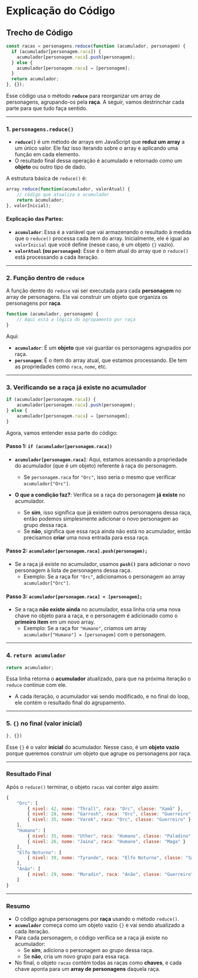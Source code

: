 # Explicação do Código

## Trecho de Código

```javascript
const racas = personagens.reduce(function (acumulador, personagem) {
  if (acumulador[personagem.raca]) {
    acumulador[personagem.raca].push(personagem);
  } else {
    acumulador[personagem.raca] = [personagem];
  }
  return acumulador;
}, {});
```

Esse código usa o método **`reduce`** para reorganizar um array de personagens, agrupando-os pela **raça**. A seguir, vamos destrinchar cada parte para que tudo faça sentido.

---

### 1. **`personagens.reduce()`**

- **`reduce()`** é um método de arrays em JavaScript que **reduz um array** a um único valor. Ele faz isso iterando sobre o array e aplicando uma função em cada elemento.
- O resultado final dessa operação é acumulado e retornado como um **objeto** ou outro tipo de dado.

A estrutura básica de `reduce()` é:

```javascript
array.reduce(function(acumulador, valorAtual) {
    // código que atualiza o acumulador
    return acumulador;
}, valorInicial);
```

#### **Explicação das Partes:**

- **`acumulador`**: Essa é a variável que vai armazenando o resultado à medida que o `reduce()` processa cada item do array. Inicialmente, ele é igual ao `valorInicial` que você define (nesse caso, é um objeto `{}` vazio).
- **`valorAtual` (ou `personagem`)**: Esse é o item atual do array que o `reduce()` está processando a cada iteração.

---

### 2. **Função dentro de `reduce`**

A função dentro do `reduce` vai ser executada para cada **personagem** no array de personagens. Ela vai construir um objeto que organiza os personagens por **raça**.

```javascript
function (acumulador, personagem) {
    // Aqui está a lógica do agrupamento por raça
}
```

Aqui:

- **`acumulador`**: É um **objeto** que vai guardar os personagens agrupados por raça.
- **`personagem`**: É o item do array atual, que estamos processando. Ele tem as propriedades como `raca`, `nome`, etc.

---

### 3. **Verificando se a raça já existe no acumulador**

```javascript
if (acumulador[personagem.raca]) {
    acumulador[personagem.raca].push(personagem);
} else {
    acumulador[personagem.raca] = [personagem];
}
```

Agora, vamos entender essa parte do código:

#### **Passo 1: `if (acumulador[personagem.raca])`**

- **`acumulador[personagem.raca]`**: Aqui, estamos acessando a propriedade do acumulador (que é um objeto) referente à raça do personagem.
  
  - Se `personagem.raca` for `"Orc"`, isso seria o mesmo que verificar `acumulador["Orc"]`.

- **O que a condição faz?**: Verifica se a raça do personagem **já existe** no acumulador.
  - Se **sim**, isso significa que já existem outros personagens dessa raça, então podemos simplesmente adicionar o novo personagem ao grupo dessa raça.
  - Se **não**, significa que essa raça ainda não está no acumulador, então precisamos **criar** uma nova entrada para essa raça.

#### **Passo 2: `acumulador[personagem.raca].push(personagem);`**

- Se a raça já existe no acumulador, usamos **`push()`** para adicionar o novo personagem à lista de personagens dessa raça.
  - Exemplo: Se a raça for `"Orc"`, adicionamos o personagem ao array `acumulador["Orc"]`.

#### **Passo 3: `acumulador[personagem.raca] = [personagem];`**

- Se a raça **não existe ainda** no acumulador, essa linha cria uma nova chave no objeto para a raça, e o personagem é adicionado como o **primeiro item** em um novo array.
  - Exemplo: Se a raça for `"Humano"`, criamos um array `acumulador["Humano"] = [personagem]` com o personagem.

---

### 4. **`return acumulador`**

```javascript
return acumulador;
```

Essa linha retorna o **acumulador** atualizado, para que na próxima iteração o `reduce` continue com ele.

- A cada iteração, o acumulador vai sendo modificado, e no final do loop, ele contém o resultado final do agrupamento.

---

### 5. **`{}` no final (valor inicial)**

```javascript
}, {})
```

Esse `{}` é o valor **inicial** do acumulador. Nesse caso, é um **objeto vazio** porque queremos construir um objeto que agrupe os personagens por raça.

---

### Resultado Final

Após o `reduce()` terminar, o objeto `racas` vai conter algo assim:

```javascript
{
    "Orc": [
        { nivel: 42, nome: "Thrall", raca: "Orc", classe: "Xamã" },
        { nivel: 28, nome: "Garrosh", raca: "Orc", classe: "Guerreiro" },
        { nivel: 35, nome: "Varok", raca: "Orc", classe: "Guerreiro" }
    ],
    "Humano": [
        { nivel: 35, nome: "Uther", raca: "Humano", classe: "Paladino" },
        { nivel: 26, nome: "Jaina", raca: "Humano", classe: "Maga" }
    ],
    "Elfo Noturno": [
        { nivel: 39, nome: "Tyrande", raca: "Elfo Noturno", classe: "Sacerdotisa" }
    ],
    "Anão": [
        { nivel: 29, nome: "Muradin", raca: "Anão", classe: "Guerreiro" }
    ]
}
```

---

### Resumo

- O código agrupa personagens por **raça** usando o método `reduce()`.
- **`acumulador`** começa como um objeto vazio `{}` e vai sendo atualizado a cada iteração.
- Para cada personagem, o código verifica se a raça já existe no acumulador:
  - Se **sim**, adiciona o personagem ao grupo dessa raça.
  - Se **não**, cria um novo grupo para essa raça.
- No final, o objeto `racas` contém todas as raças como **chaves**, e cada chave aponta para um **array de personagens** daquela raça.
